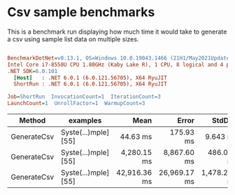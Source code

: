 # Csv sample benchmarks

This is a benchmark run displaying how much time it would take to generate a csv using sample list data on multiple sizes.

``` ini

BenchmarkDotNet=v0.13.1, OS=Windows 10.0.19043.1466 (21H1/May2021Update)
Intel Core i7-8550U CPU 1.80GHz (Kaby Lake R), 1 CPU, 8 logical and 4 physical cores
.NET SDK=6.0.101
  [Host]   : .NET 6.0.1 (6.0.121.56705), X64 RyuJIT
  ShortRun : .NET 6.0.1 (6.0.121.56705), X64 RyuJIT

Job=ShortRun  InvocationCount=1  IterationCount=3  
LaunchCount=1  UnrollFactor=1  WarmupCount=3  

```
|      Method |             examples |         Mean |        Error |       StdDev |       Gen 0 |      Gen 1 |     Gen 2 | Allocated |
|------------ |--------------------- |-------------:|-------------:|-------------:|------------:|-----------:|----------:|----------:|
| GenerateCsv | Syste(...)mple] [55] |     44.63 ms |    175.93 ms |     9.643 ms |   6000.0000 |          - |         - |     25 MB |
| GenerateCsv | Syste(...)mple] [55] |  4,280.15 ms |  8,867.60 ms |   486.063 ms | 431000.0000 |          - |         - |  2,400 MB |
| GenerateCsv | Syste(...)mple] [55] | 42,916.36 ms | 26,969.17 ms | 1,478.271 ms | 449000.0000 | 17000.0000 | 1000.0000 |  9,569 MB |
